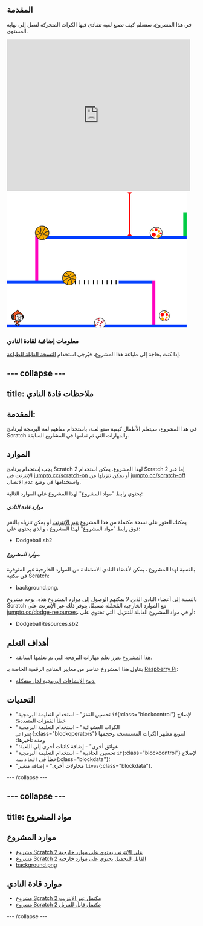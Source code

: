 ## المقدمة

في هذا المشروع، ستتعلم كيف تصنع لعبة تتفادى فيها الكرات المتحركة لتصل إلى نهاية المستوى.

<div class="scratch-preview">
  <iframe allowtransparency="true" width="485" height="402" src="https://scratch.mit.edu/projects/embed/39740618/?autostart=false" frameborder="0"></iframe>
  <img src="images/dodge-final.png">
</div>

### معلومات إضافية لقادة النادي

إذا كنت بحاجة إلى طباعة هذا المشروع، فيُرجى استخدام [النسخة القابلة للطباعة](https://projects.raspberrypi.org/en/projects/dodgeball/print).

## \--- collapse \---

## title: ملاحظات قادة النادي

## المقدمة:

في هذا المشروع، سيتعلم الأطفال كيفية صنع لعبة، باستخدام مفاهيم لغة البرمجة لبرنامج Scratch والمهارات التي تم تعلمها في المشاريع السابقة.

## الموارد

يجب إستخدام برنامج Scratch 2 لهذا المشروع. يمكن استخدام Scratch 2 إما عبر الإنترنت في [jumpto.cc/scratch-on](http://jumpto.cc/scratch-on) أو يمكن تنزيلها من [ jumpto.cc/scratch-off ](http://jumpto.cc/scratch-off) واستخدامها في وضع عدم الاتصال.

يحتوي رابط "مواد المشروع" لهذا المشروع على الموارد التالية:

##### موارد قادة النادي

يمكنك العثور على نسخة مكتملة من هذا المشروع [عبر الإنترنت](http://scratch.mit.edu/projects/39740618/#editor) أو يمكن تنزيله بالنقر فوق رابط "مواد المشروع" لهذا المشروع ، والذي يحتوي على:

* Dodgeball.sb2

##### موارد المشروع

بالنسبة لهذا المشروع ، يمكن لأعضاء النادي الاستفادة من الموارد الخارجية غير المتوفرة في مكتبة Scratch:

* background.png.

بالنسبة إلى أعضاء النادي الذين لا يمكنهم الوصول إلى موارد المشروع هذه، يوجد مشروع Scratch مع الموارد الخارجية المُحمَّلة مسبقًا. يتوفر ذلك عبر الإنترنت على [jumpto.cc/dodge-resources](http://jumpto.cc/dodge-resources)، أو في مواد المشروع القابلة للتنزيل، التي تحتوي على:

* DodgeballResources.sb2 

## أهداف التعلم

* هذا المشروع يعزز تعلم مهارات البرمجة التي تم تعلمها السابقة.

يتناول هذا المشروع عناصر من معايير المناهج الرقمية الخاصة بـ [Raspberry Pi](http://rpf.io/curriculum):

* [دمج الإنشاءات البرمجية لحل مشكلة.](https://www.raspberrypi.org/curriculum/programming/builder)

## التحديات

* "تحسين القفز" - استخدام التعليمة البرمجية `if`{:class="blockcontrol"} لإصلاح خطأ القفزات المتعددة؛
* "الكرات العشوائية" - استخدام التعليمة البرمجية `عشوائي`{:class="blockoperators"} لتنويع مظهر الكرات المستنسخة وحجمها ومدة تأخيرها؛
* "عوائق أخرى" - إضافة كائنات أخرى إلى اللعبة؛
* "تحسين الجاذبية" - استخدام التعليمة البرمجية `if`{:class="blockcontrol"} لإصلاح خطأ في `الجاذبية`{:class="blockdata"}؛
* "محاولات أخرى" - إضافة متغير `lives`{:class="blockdata"}.

\--- /collapse \---

## \--- collapse \---

## title: مواد المشروع

## موارد المشروع

* [مشروع Scratch 2 على الإنترنت يحتوي على موارد خارجية](http://jumpto.cc/dodge-resources)
* [مشروع Scratch 2 القابل للتحميل يحتوي على موارد خارجية](resources/DodgeballResources.sb2)
* [background.png](resources/background.png)

## موارد قادة النادي

* [مشروع Scratch 2 مكتمل عبر الإنترنت](http://scratch.mit.edu/projects/39740618/#editor)
* [مشروع Scratch 2 مكتمل قابل للتنزيل](resources/Dodgeball.sb2)

\--- /collapse \---